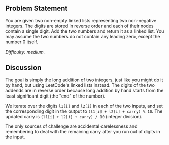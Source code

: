 Problem Statement
-----------------

You are given two non-empty linked lists representing two non-negative integers.
The digits are stored in reverse order and each of their nodes contain a single
digit. Add the two numbers and return it as a linked list. You may assume the
two numbers do not contain any leading zero, except the number 0 itself.

*Difficulty: medium.*

Discussion
----------

The goal is simply the long addition of two integers, just like you might do it
by hand, but using LeetCode's linked lists instead. The digits of the two
addends are in reverse order because long addition by hand starts from the least
significant digit (the "end" of the number).

We iterate over the digits `l1[i]` and `l2[i]` in each of the two inputs, and
set the corresponding digit in the output to `(l1[i] + l2[i] + carry) % 10`. The
updated carry is `(l1[i] + l2[i] + carry) / 10` (integer division).

The only sources of challenge are accidental carelessness and remembering to
deal with the remaining carry after you run out of digits in the input.
